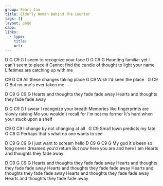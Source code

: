 ```yaml
---
group: Pearl Jam
title: Elderly Woman Behind The Counter
tags: []
layout: page
capo: 
links: 
  - type: 
    title: 
    url: 
---
```



D         G              C9     G
I seem to recognize your face
D          G                  C9      G
Haunting familiar yet I can't seem to place it
Cannot find the candle of thought to light your name
Lifetimes are catching up with me

C9        G              C9
All these changes taking place
G                 C9
Wish I'd seen the place
&nbsp;   G             C9    G
But no one's ever taken me

D          C9            G    C9   G
Hearts and thoughts they fade fade away
Hearts and thoughts they fade fade away

D         G              C9      G
I swear I recognize your breath
Memories like fingerprints are slowly raising
Me you wouldn't recall for I'm not my former
It's hard when your stuck upon a shelf

C9          G               C9
I change by not changing at all
&nbsp;     G                C9
Small town predicts my fate
&nbsp;  G                       C9       G
Perhaps that's what no one wants to see

D      C9      G         C9    G
I just want to scream hello
D  C9       G                  C9            G
My god it's been so long never dreamed you'd return
But now here you are and here I am
Hearts and thoughts they fade away

D          C9            G    C9   G
Hearts and thoughts they fade fade away
Hearts and thoughts they fade fade away
Hearts and thoughts they fade fade away
Hearts and thoughts they fade fade away
Hearts and thoughts they fade fade away
Hearts and thoughts they fade fade away

